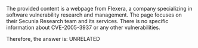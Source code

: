 The provided content is a webpage from Flexera, a company specializing in software vulnerability research and management. The page focuses on their Secunia Research team and its services. There is no specific information about CVE-2005-3937 or any other vulnerabilities.

Therefore, the answer is: UNRELATED